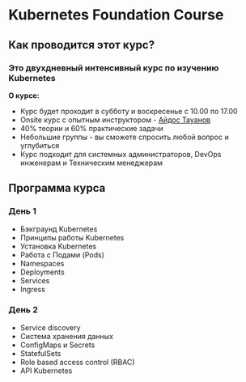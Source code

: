 # Kubernetes Foundation Course

## Как проводится этот курс?

### Это двухдневный интенсивный курс по изучению Kubernetes

**О курсе:**
- Курс будет проходит в субботу и воскресенье с 10.00 по 17.00
- Onsite курс с опытным инструктором - [Айдос Тауанов](https://www.linkedin.com/in/altynbai/)
- 40% теории и 60% практические задачи
- Небольшие группы - вы сможете спросить любой вопрос и углубиться
- Курс подходит для системных администраторов, DevOps инженерам и Техническим менеджерам

## Программа курса

### День 1
- Бэкграунд Kubernetes
- Принципы работы Kubernetes
- Установка Kubernetes
- Работа с Подами (Pods)
- Namespaces
- Deployments
- Services
- Ingress

### День 2
- Service discovery
- Система хранения данных
- ConfigMaps и Secrets
- StatefulSets
- Role based access control (RBAC)
- API Kubernetes